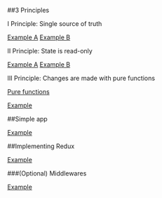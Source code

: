 ##3 Principles

I Principle: Single source of truth

[Example A](https://jsbin.com/bugares/10/edit?js,console,output)
[Example B](https://jsbin.com/gamaxeb/12/edit?js,console,output)

II Principle: State is read-only

[Example A](https://jsbin.com/paruwi/7/edit?js,console,output)
[Example B](https://jsbin.com/jurexir/6/edit?js,console,output)

III Principle: Changes are made with pure functions

[Pure functions](https://jsbin.com/lopomeg/2/edit?js)
               
[Example](https://jsbin.com/yifufaz/5/edit?js,console,output)

##Simple app

[Example](https://jsbin.com/varumom/5/edit?js,console,output)

##Implementing Redux 

[Example](https://jsbin.com/kawayiq/9/edit?js,console,output)

###(Optional) Middlewares

[Example](https://jsbin.com/runuya/edit?js,console,output)